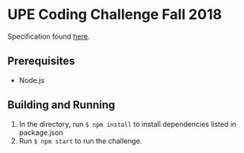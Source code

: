 # UPE Coding Challenge Fall 2018

Specification found [here](https://gist.github.com/austinguo550/381d5e30d825b90900ef60fa39a806f4?fbclid=IwAR33i1r-uYZWFFxDt3UU3dZ0y3H5Pmd2RKjebMJHUWyq-gEy4aZOCY62BtE).

## Prerequisites
- Node.js

## Building and Running
1. In the directory, run ```$ npm install``` to install dependencies listed in package.json
2. Run ```$ npm start``` to run the challenge.